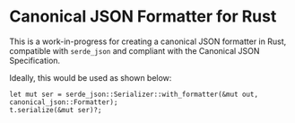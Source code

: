 # Canonical JSON Formatter for Rust

This is a work-in-progress for creating a canonical JSON formatter in Rust, compatible with `serde_json` and compliant with the Canonical JSON Specification.

Ideally, this would be used as shown below:

```
let mut ser = serde_json::Serializer::with_formatter(&mut out, canonical_json::Formatter);
t.serialize(&mut ser)?;
```
